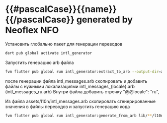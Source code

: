 # {{#pascalCase}}{{name}}{{/pascalCase}} generated by Neoflex NFO

Установить глобально пакет для генерации переводов
```bash
dart pub global activate intl_generator
```

Запустить генерацию arb файла
```bash
fvm flutter pub global run intl_generator:extract_to_arb --output-dir=assets/l10n lib/**/l10n.dart
```

после генерации файла intl_messages.arb скопировать и добавить файлы с нужными локализациями intl_messages_{locale}.arb (intl_messages_ru.arb)
Внутри файла добавить строчку "@@locale": "ru",

Из файла assets/l10n/intl_messages.arb скопировать сгенерированные значения в файлы переводов и запустить генерацию кода
```bash
fvm flutter pub global run intl_generator:generate_from_arb lib/**/l10n.dart assets/l10n/*.arb --output-dir=lib/l10n/generated
```